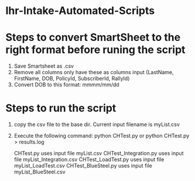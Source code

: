 # Ihr-Intake-Automated-Scripts


# Steps to convert SmartSheet to the right format before runing the script

1) Save Smartsheet as .csv
2) Remove all columns only have these as columns input (LastName, FirstName, DOB, PolicyId, SubscriberId, RallyId)
3) Convert DOB to this format: mmmm/mm/dd

# Steps to run the script

1) copy the csv file to the base dir.  Current input filename is myList.csv
2) Execute the following command: python CHTest.py 
   or python CHTest.py > results.log


   CHTest.py uses input file myList.csv
   CHTest_Integration.py uses input file myList_Integration.csv
   CHTest_LoadTest.py uses input file myList_LoadTest.csv
   CHTest_BlueSteel.py uses input file myList_BlueSteel.csv




